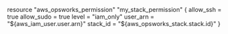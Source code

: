 resource "aws_opsworks_permission" "my_stack_permission" {
  allow_ssh  = true
  allow_sudo = true
  level      = "iam_only"
  user_arn   = "${aws_iam_user.user.arn}"
  stack_id   = "${aws_opsworks_stack.stack.id}"
}
